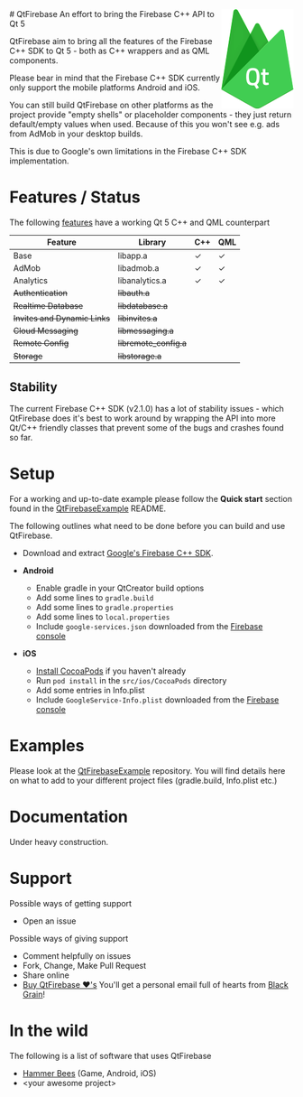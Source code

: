 <img src="logo.png" align="right" />
# QtFirebase
An effort to bring the Firebase C++ API to Qt 5

QtFirebase aim to bring all the features of the Firebase C++ SDK to Qt 5 - both as C++ wrappers and as QML components.

Please bear in mind that the Firebase C++ SDK currently only support the mobile platforms Android and iOS.

You can still build QtFirebase on other platforms as the project provide "empty shells" or placeholder components - they just return default/empty values when used. Because of this you won't see e.g. ads from AdMob in your desktop builds.

This is due to Google's own limitations in the Firebase C++ SDK implementation.

# Features / Status
The following [features](https://firebase.google.com/docs/cpp/setup) have a working Qt 5 C++ and QML counterpart

Feature | Library | C++ | QML
------- | ------- | --- | ---
Base                      |libapp.a             |✓|✓
AdMob                     |libadmob.a           |✓|✓
Analytics                 |libanalytics.a       |✓|✓
~~Authentication~~	          |~~libauth.a~~          | |
~~Realtime Database~~	        |~~libdatabase.a~~      | |
~~Invites and Dynamic Links~~	|~~libinvites.a~~       | |
~~Cloud Messaging~~	          |~~libmessaging.a~~     | |
~~Remote Config~~	            |~~libremote_config.a~~ | |
~~Storage~~	                  |~~libstorage.a~~       | |

## Stability
The current Firebase C++ SDK (v2.1.0) has a lot of stability issues - which QtFirebase does it's best to work around by wrapping the API into more Qt/C++ friendly classes that prevent some of the bugs and crashes found so far.

# Setup
For a working and up-to-date example please follow the **Quick start** section found in the [QtFirebaseExample](https://github.com/Larpon/QtFirebaseExample) README.

The following outlines what need to be done before you can build and use QtFirebase.

* Download and extract [Google's Firebase C++ SDK](https://firebase.google.com/docs/cpp/setup).

* **Android**

  * Enable gradle in your QtCreator build options
  * Add some lines to `gradle.build`
  * Add some lines to `gradle.properties`
  * Add some lines to `local.properties`
  * Include `google-services.json` downloaded from the [Firebase console](https://console.firebase.google.com/)

* **iOS**

  * [Install CocoaPods](http://stackoverflow.com/questions/20755044/how-to-install-cocoa-pods) if you haven't already
  * Run `pod install` in the `src/ios/CocoaPods` directory
  * Add some entries in Info.plist
  * Include `GoogleService-Info.plist` downloaded from the [Firebase console](https://console.firebase.google.com/)


# Examples
Please look at the [QtFirebaseExample](https://github.com/Larpon/QtFirebaseExample) repository.
You will find details here on what to add to your different project files (gradle.build, Info.plist etc.)

# Documentation
Under heavy construction.

# Support
Possible ways of getting support
* Open an issue

Possible ways of giving support
* Comment helpfully on issues
* Fork, Change, Make Pull Request
* Share online
* [Buy QtFirebase &#10084;'s](https://www.paypal.com/cgi-bin/webscr?cmd=_s-xclick&hosted_button_id=4DHVNRBQRRU96)
  You'll get a personal email full of hearts from [Black Grain](http://blackgrain.dk/games/)!
  
  
# In the wild
The following is a list of software that uses QtFirebase
* [Hammer Bees](http://blackgrain.dk/games/hammerbees/) (Game, Android, iOS)
* \<your awesome project\>
